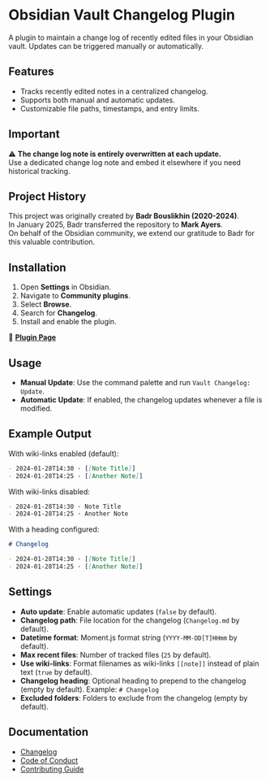 # Obsidian Vault Changelog Plugin

A plugin to maintain a change log of recently edited files in your Obsidian vault. Updates can be triggered manually or automatically.

## Features

- Tracks recently edited notes in a centralized changelog.
- Supports both manual and automatic updates.
- Customizable file paths, timestamps, and entry limits.

## Important

⚠️ **The change log note is entirely overwritten at each update.**  
Use a dedicated change log note and embed it elsewhere if you need historical tracking.

## Project History

This project was originally created by **Badr Bouslikhin (2020-2024)**.  
In January 2025, Badr transferred the repository to **Mark Ayers**.  
On behalf of the Obsidian community, we extend our gratitude to Badr for this valuable contribution.

## Installation

1. Open **Settings** in Obsidian.
2. Navigate to **Community plugins**.
3. Select **Browse**.
4. Search for **Changelog**.
5. Install and enable the plugin.

🔗 **[Plugin Page](https://obsidian.md/plugins?id=obsidian-vault-changelog#)**

## Usage

- **Manual Update**: Use the command palette and run `Vault Changelog: Update`.
- **Automatic Update**: If enabled, the changelog updates whenever a file is modified.

## Example Output

With wiki-links enabled (default):
```markdown
- 2024-01-28T14:30 · [[Note Title]]
- 2024-01-28T14:25 · [[Another Note]]
```

With wiki-links disabled:
```markdown
- 2024-01-28T14:30 · Note Title
- 2024-01-28T14:25 · Another Note
```

With a heading configured:
```markdown
# Changelog

- 2024-01-28T14:30 · [[Note Title]]
- 2024-01-28T14:25 · [[Another Note]]
```

## Settings

- **Auto update**: Enable automatic updates (`false` by default).
- **Changelog path**: File location for the changelog (`Changelog.md` by default).
- **Datetime format**: Moment.js format string (`YYYY-MM-DD[T]HHmm` by default).
- **Max recent files**: Number of tracked files (`25` by default).
- **Use wiki-links**: Format filenames as wiki-links `[[note]]` instead of plain text (`true` by default).
- **Changelog heading**: Optional heading to prepend to the changelog (empty by default). Example: `# Changelog`
- **Excluded folders**: Folders to exclude from the changelog (empty by default).

## Documentation

- [Changelog](CHANGELOG.md)
- [Code of Conduct](CODE_OF_CONDUCT.md)
- [Contributing Guide](CONTRIBUTING.md)
